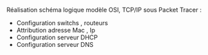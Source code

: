 Réalisation schéma logique modèle OSI, TCP/IP sous Packet Tracer :

- Configuration switchs , routeurs 
- Attribution adresse Mac , Ip
- Configuration serveur DHCP 
- Configuration serveur DNS
